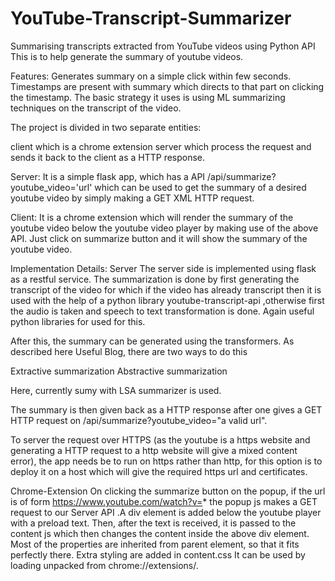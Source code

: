 # YouTube-Transcript-Summarizer
Summarising transcripts extracted from YouTube videos using Python API
This is to help generate the summary of youtube videos.

Features:
Generates summary on a simple click within few seconds.
Timestamps are present with summary which directs to that part on clicking the timestamp.
The basic strategy it uses is using ML summarizing techniques on the transcript of the video.

The project is divided in two separate entities:

client which is a chrome extension
server which process the request and sends it back to the client as a HTTP response.

Server:
It is a simple flask app, which has a API /api/summarize?youtube_video='url' which can be used to get the summary of a desired youtube video by simply making a GET XML HTTP request.

Client:
It is a chrome extension which will render the summary of the youtube video below the youtube video player by making use of the above API. Just click on summarize button and it will show the summary of the youtube video.

Implementation Details:
Server
The server side is implemented using flask as a restful service. The summarization is done by first generating the transcript of the video for which if the video has already transcript then it is used with the help of a python library youtube-transcript-api ,otherwise first the audio is taken and speech to text transformation is done. Again useful python libraries for used for this.

After this, the summary can be generated using the transformers. As described here Useful Blog, there are two ways to do this

Extractive summarization
Abstractive summarization

Here, currently sumy with LSA summarizer is used.

The summary is then given back as a HTTP response after one gives a GET HTTP request on /api/summarize?youtube_video="a valid url".

To server the request over HTTPS (as the youtube is a https website and generating a HTTP request to a http website will give a mixed content error), the app needs be to run on https rather than http, for this option is to deploy it on a host which will give the required https url and certificates.

Chrome-Extension
On clicking the summarize button on the popup, if the url is of form https://www.youtube.com/watch?v=* the popup js makes a GET request to our Server API .A div element is added below the youtube player with a preload text. Then, after the text is received, it is passed to the content js which then changes the content inside the above div element. Most of the properties are inherited from parent element, so that it fits perfectly there. Extra styling are added in content.css
It can be used by loading unpacked from chrome://extensions/.
